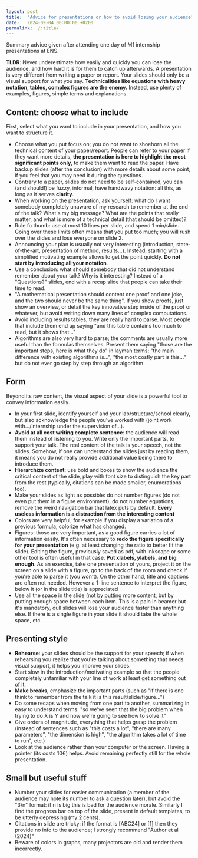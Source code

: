 ```yaml
---
layout: post
title:  "Advice for presentations or how to avoid losing your audience"
date:   2024-09-04 00:00:00 +0200
permalink:  /:title/
---
```


Summary advice given after attending one day of M1 internship presentations at ENS.


**TLDR**: Never underestimate how easily and quickly you can lose the audience, and how hard it is for them to catch up afterwards.
A presentation is very different from writing a paper or report.
Your slides should only be a visual support for what you say.
**Technicalities like equations with heavy notation, tables, complex figures are the enemy.**
Instead, use plenty of examples, figures, simple terms and explanations.



## Content: choose what to include
First, select what you want to include in your presentation, and how you want to structure it.

- Choose what you put focus on; you do not want to shoehorn all the technical content of your paper/report.
People can refer to your paper if they want more details, **the presentation is here to highlight the most significant points only**, to make them want to read the paper.
Have backup slides (after the conclusion) with more details about some point, if you feel that you may need it during the questions.
- Contrary to a paper, slides do not need to be self-contained, you can (and should!) be fuzzy, informal, have handwavy notation: all this, as long as it serves **clarity**.
- When working on the presentation, ask yourself: what do I want somebody completely unaware of my research to remember at the end of the talk? What's my big message? What are the points that really matter, and what is more of a technical detail (that should be omitted)?
- Rule fo thumb: use at most 10 lines per slide, and spend 1 min/slide. Going over these limits often means that you put too much; you will rush over the slides and lose everyone on slide 2.
- Announcing your plan is usually not very interesting (introduction, state-of-the-art, presentation of method, results...).
    Instead, starting with a simplified motivating example allows to get the point quickly. **Do not start by introducing all your notation**.
- Use a conclusion: what should somebody that did not understand remember about your talk?
Why is it interesting? Instead of a "Questions?" slides, end with a recap slide that people can take their time to read.
- "A mathematical presentation should content one proof and one joke, and the two should never be the same thing".
If you show proofs, just show an overview, or detail the key innovative step inside of the proof or whatever, but avoid writing down many lines of complex computations.
- Avoid including results tables, they are really hard to parse. Most people that include them end up saying "and this table contains too much to read, but it shows that..."
- Algorithms are also very hard to parse; the comments are usually more useful than the formulas themselves. Present them saying "those are the important steps, here is what they do" in layman terms; "the main difference with existing algorithms is...", "the most costly part is this..." but do not ever go step by step through an algorithm



## Form
Beyond its raw content, the visual aspect of your slide is a powerful tool to convey information easily.

- In your first slide, identify yourself and your lab/structure/school clearly, but also acknowledge the people you've worked with (joint work with.../internship under the supervision of...).
- **Avoid at all cost writing complete sentence**: the audience will read them instead of listening to you.
    Write only the important parts, to support your talk.
    The real content of the talk is your speech, not the slides.
    Somehow, if one can understand the slides just by reading them, it means you do not really provide additional value being there to introduce them.
- **Hierarchize content**: use bold and boxes to show the audience the critical content of the slide, play with font size to distinguish the key part from the rest (typically, citations can be made smaller, enumerations too).
- Make your slides as light as possible: do not number figures (do not even put them in a figure environment), do not number equations, remove the weird navigation bar that latex puts by default. **Every useless information is a distraction from the interesting content**
- Colors are very helpful; for example if you display a variation of a previous formula, colorize what has changed.
- Figures: those are very important, as a good figure carries a lot of information easily. It's often necessary to **redo the figure specifically for your presentation** (e.g. at least changing the ratio to better fit the slide).
    Editing the figure, previously saved as pdf, with inkscape or some other tool is often useful in that case.
    **Put xlabels, ylabels, and big enough**. As an exercise, take one presentation of yours, project it on the screen on a slide with a figure, go to the back of the room and check if you're able to parse it (you won't).
    On the other hand, title and captions are often not needed.
    However a 1-line sentence to interpret the figure, below it (or in the slide title) is appreciated
- Use all the space in the slide (not by putting more content, but by putting enough space between each item.
This is a pain in beamer but it's mandatory, dull slides will lose your audience faster than anything else.
If there is a single figure in your slide it should take the whole space, etc.


## Presenting style
- **Rehearse**: your slides should be the support for your speech; if when rehearsing you realize that you're talking about something that needs visual support, it helps you improve your slides.
- Start slow in the introduction/motivating example so that the people completely unfamiliar with your line of work at least get something out of it.
- **Make breaks**, emphasize the important parts (such as "if there is one think to remember from the talk it is this result/slide/figure...")
- Do some recaps when moving from one part to another, summarizing in easy to understand terms: "so we've seen that the big problem when trying to do X is Y and now we're going to see how to solve it"
- Give orders of magnitude, everything that helps grasp the problem (instead of sentences such as "this costs a lot", "there are many parameters", "the dimension is high", "the algorithm takes a lot of time to run", etc.)
- Look at the audience rather than your computer or the screen. Having a pointer (its costs 10€) helps. Avoid remaining perfectly still for the whole presentation.

## Small but useful stuff
- Number your slides for easier communication (a member of the audience may note its number to ask a question later), but avoid the "3/n" format: if n is big this is bad for the audience morale.
    Similarly I find the progress bar on top of the slide, present in default templates, to be utterly depressing (my 2 cents).
- Citations in slide are tricky: if the format is [ABC24] or [1] then they provide no info to the audience; I strongly recommend "Author et al (2024)"
- Beware of colors in graphs, many projectors are old and render them incorrectly.

